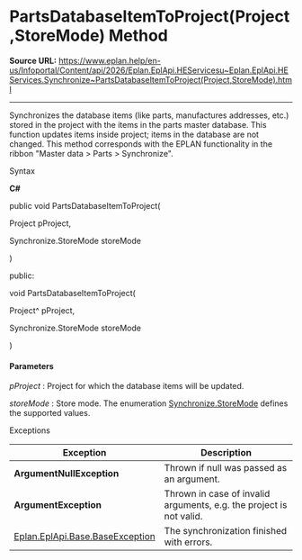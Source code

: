 # PartsDatabaseItemToProject(Project,StoreMode) Method

**Source URL:** https://www.eplan.help/en-us/Infoportal/Content/api/2026/Eplan.EplApi.HEServicesu~Eplan.EplApi.HEServices.Synchronize~PartsDatabaseItemToProject(Project,StoreMode).html

---

Synchronizes the database items (like parts, manufactures addresses, etc.) stored in the project with the items in the parts master database. This function updates items inside project; items in the database are not changed. This method corresponds with the EPLAN functionality in the ribbon "Master data \> Parts \> Synchronize".

Syntax

**C#**



public void PartsDatabaseItemToProject( 

   Project pProject,

   Synchronize.StoreMode storeMode

)

public:

void PartsDatabaseItemToProject( 

   Project^ pProject,

   Synchronize.StoreMode storeMode

)


#### Parameters

*pProject*
:   Project for which the database items will be updated.

*storeMode*
:   Store mode. The enumeration [Synchronize.StoreMode](Eplan.EplApi.HEServicesu~Eplan.EplApi.HEServices.Synchronize+StoreMode.html) defines the supported values.

Exceptions

| Exception | Description |
| --- | --- |
| **ArgumentNullException** | Thrown if null was passed as an argument. |
| **ArgumentException** | Thrown in case of invalid arguments, e.g. the project is not valid. |
| [Eplan.EplApi.Base.BaseException](Eplan.EplApi.Baseu~Eplan.EplApi.Base.BaseException.html) | The synchronization finished with errors. |
